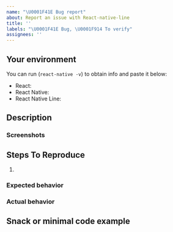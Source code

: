 ```yaml
---
name: "\U0001F41E Bug report"
about: Report an issue with React-native-line
title: ''
labels: "\U0001F41E Bug, \U0001F914 To verify"
assignees: ''
---
```


<!--
*****************************************************************
* WARNING:  If you ignore this template, it would be more difficult to tackle your issue!
*****************************************************************
-->

## Your environment

<!--
Fill in your React-native-line and React Native versions below.
List other libraries if relevant.
-->

You can run (`react-native -v`) to obtain info and paste it below:

- React:
- React Native:
- React Native Line:

## Description

<!--
Tell us what's happening here.
-->

### Screenshots

## Steps To Reproduce

1.

### Expected behavior

### Actual behavior

## Snack or minimal code example

<!--
Please provide a Snack ([https://snack.expo.io/](https://snack.expo.io/)) or provide a minimal code example that reproduces the problem.
Here are some tips for providing a minimal example: [https://stackoverflow.com/help/mcve](https://stackoverflow.com/help/mcve).
-->
